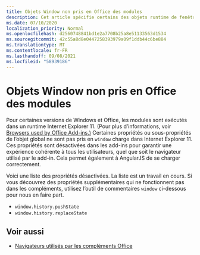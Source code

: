 ```yaml
---
title: Objets Window non pris en Office des modules
description: Cet article spécifie certains des objets runtime de fenêtre qui ne fonctionnent pas dans les Office de fenêtre.
ms.date: 07/10/2020
localization_priority: Normal
ms.openlocfilehash: d2560748841bd1e2a7708b25a8e51133563d1534
ms.sourcegitcommit: 42c55a8d8e0447258393979a09f1ddb44c6be884
ms.translationtype: MT
ms.contentlocale: fr-FR
ms.lasthandoff: 09/08/2021
ms.locfileid: "58939186"
---
```

# <a name="window-objects-that-are-unsupported-in-office-add-ins"></a>Objets Window non pris en Office des modules

Pour certaines versions de Windows et Office, les modules sont exécutés dans un runtime Internet Explorer 11. (Pour plus d’informations, voir [Browsers used by Office Add-ins.)](../concepts/browsers-used-by-office-web-add-ins.md) Certaines propriétés ou sous-propriétés de l’objet global ne sont pas pris en `window` charge dans Internet Explorer 11. Ces propriétés sont désactivées dans les add-ins pour garantir une expérience cohérente à tous les utilisateurs, quel que soit le navigateur utilisé par le add-in. Cela permet également à AngularJS de se charger correctement.

Voici une liste des propriétés désactivées. La liste est un travail en cours. Si vous découvrez des propriétés supplémentaires qui ne fonctionnent pas dans les compléments, utilisez l’outil de commentaires `window` ci-dessous pour nous en faire part.

- `window.history.pushState`
- `window.history.replaceState`

## <a name="see-also"></a>Voir aussi

- [Navigateurs utilisés par les compléments Office](../concepts/browsers-used-by-office-web-add-ins.md)